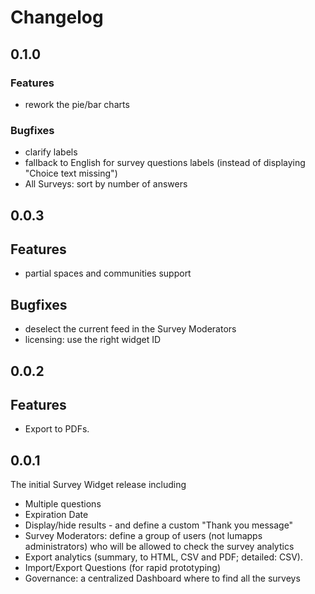 # Changelog

## 0.1.0

### Features

- rework the pie/bar charts

### Bugfixes

- clarify labels
- fallback to English for survey questions labels (instead of displaying "Choice text missing")
- All Surveys: sort by number of answers

## 0.0.3

## Features

- partial spaces and communities support

## Bugfixes

- deselect the current feed in the Survey Moderators
- licensing: use the right widget ID

## 0.0.2

## Features

- Export to PDFs.

## 0.0.1

The initial Survey Widget release including

- Multiple questions
- Expiration Date
- Display/hide results - and define a custom "Thank you message"
- Survey Moderators: define a group of users (not lumapps administrators) who will be allowed to check the survey analytics
- Export analytics (summary, to HTML, CSV and PDF; detailed: CSV).
- Import/Export Questions (for rapid prototyping)
- Governance: a centralized Dashboard where to find all the surveys
